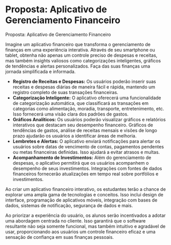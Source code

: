 # Proposta: Aplicativo de Gerenciamento Financeiro
Proposta: Aplicativo de Gerenciamento Financeiro

Imagine um aplicativo financeiro que transforma o gerenciamento de finanças em uma experiência interativa. Através de seu smartphone ou tablet, obtenha não apenas um controle preciso de despesas e receitas, mas também insights valiosos como categorizações inteligentes, gráficos de tendências e alertas personalizados. Faça das suas finanças uma jornada simplificada e informada.

- **Registro de Receitas e Despesas:** Os usuários poderão inserir suas receitas e despesas diárias de maneira fácil e rápida, mantendo um registro completo de suas transações financeiras.
- **Categorização Inteligente:** O aplicativo oferecerá uma funcionalidade de categorização automática, que classificará as transações em categorias como alimentação, moradia, transporte, entretenimento, etc. Isso fornecerá uma visão clara dos padrões de gastos.
- **Gráficos Analíticos:** Os usuários poderão visualizar gráficos e relatórios interativos que destacam seu desempenho financeiro. Gráficos de tendências de gastos, análise de receitas mensais e visões de longo prazo ajudarão os usuários a identificar áreas de melhoria.
- **Lembretes e Alertas:** O aplicativo enviará notificações para alertar os usuários sobre datas de vencimento de contas, pagamentos pendentes ou metas financeiras definidas. Isso ajudará a evitar atrasos e multas.
- **Acompanhamento de Investimentos:** Além do gerenciamento de despesas, o aplicativo permitirá que os usuários acompanhem o desempenho de seus investimentos. Integrações com fontes de dados financeiros fornecerão atualizações em tempo real sobre portfólios e investimentos.


Ao criar um aplicativo financeiro interativo, os estudantes terão a chance de explorar uma ampla gama de tecnologias e conceitos. Isso inclui design de interface, programação de aplicativos móveis, integração com bases de dados, sistemas de notificação, segurança de dados e mais.

Ao priorizar a experiência do usuário, os alunos serão incentivados a adotar uma abordagem centrada no cliente. Isso garantirá que o software resultante não seja somente funcional, mas também intuitivo e agradável de usar, proporcionando aos usuários um controle financeiro eficaz e uma sensação de confiança em suas finanças pessoais.
